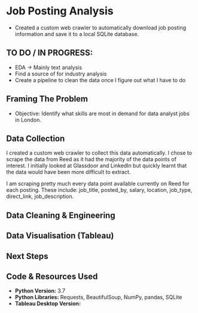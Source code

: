 # Job Posting Analysis

- Created a custom web crawler to automatically download job posting information and save it to a local SQLite database.


## TO DO / IN PROGRESS:
- EDA -> Mainly text analysis
- Find a source of for industry analysis
- Create a pipeline to clean the data once I figure out what I have to do


## Framing The Problem

- Objective: Identify what skills are most in demand for data analyst jobs in London.


## Data Collection

I created a custom web crawler to collect this data automatically. I chose to scrape the data from Reed as it had the majority of the data points of interest. I initially looked at Glassdoor and LinkedIn but quickly learnt that the data would have been more difficult to extract.

I am scraping pretty much every data point available currently on Reed for each posting. These include:
job_title, posted_by, salary, location, job_type, direct_link, job_description.



## Data Cleaning & Engineering



## Data Visualisation (Tableau)



## Next Steps



## Code & Resources Used

- **Python Version:** 3.7
- **Python Libraries:** Requests, BeautifulSoup, NumPy, pandas, SQLite
- **Tableau Desktop Version:** 
